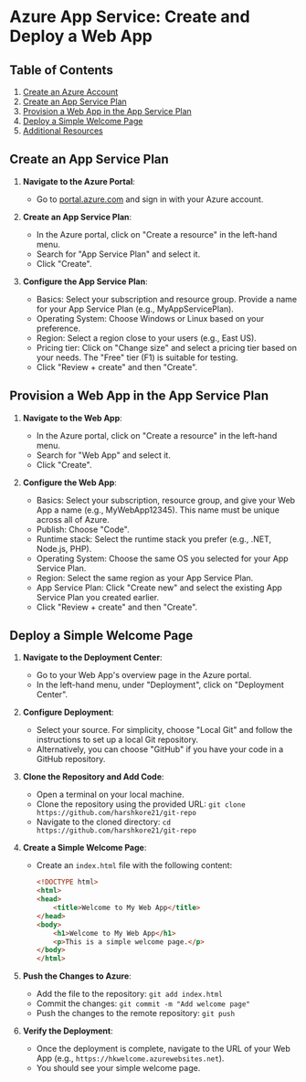 # Azure App Service: Create and Deploy a Web App

## Table of Contents
1. [Create an Azure Account](#create-an-azure-account)
2. [Create an App Service Plan](#create-an-app-service-plan)
3. [Provision a Web App in the App Service Plan](#provision-a-web-app-in-the-app-service-plan)
4. [Deploy a Simple Welcome Page](#deploy-a-simple-welcome-page)
5. [Additional Resources](#additional-resources)

## Create an App Service Plan

1. **Navigate to the Azure Portal**:
   - Go to [portal.azure.com](https://portal.azure.com/) and sign in with your Azure account.
   
2. **Create an App Service Plan**:
   - In the Azure portal, click on "Create a resource" in the left-hand menu.
   - Search for "App Service Plan" and select it.
   - Click "Create".

3. **Configure the App Service Plan**:
   - Basics: Select your subscription and resource group. Provide a name for your App Service Plan (e.g., MyAppServicePlan).
   - Operating System: Choose Windows or Linux based on your preference.
   - Region: Select a region close to your users (e.g., East US).
   - Pricing tier: Click on "Change size" and select a pricing tier based on your needs. The "Free" tier (F1) is suitable for testing.
   - Click "Review + create" and then "Create".

## Provision a Web App in the App Service Plan

1. **Navigate to the Web App**:
   - In the Azure portal, click on "Create a resource" in the left-hand menu.
   - Search for "Web App" and select it.
   - Click "Create".

2. **Configure the Web App**:
   - Basics: Select your subscription, resource group, and give your Web App a name (e.g., MyWebApp12345). This name must be unique across all of Azure.
   - Publish: Choose "Code".
   - Runtime stack: Select the runtime stack you prefer (e.g., .NET, Node.js, PHP).
   - Operating System: Choose the same OS you selected for your App Service Plan.
   - Region: Select the same region as your App Service Plan.
   - App Service Plan: Click "Create new" and select the existing App Service Plan you created earlier.
   - Click "Review + create" and then "Create".

## Deploy a Simple Welcome Page

1. **Navigate to the Deployment Center**:
   - Go to your Web App's overview page in the Azure portal.
   - In the left-hand menu, under "Deployment", click on "Deployment Center".

2. **Configure Deployment**:
   - Select your source. For simplicity, choose "Local Git" and follow the instructions to set up a local Git repository.
   - Alternatively, you can choose "GitHub" if you have your code in a GitHub repository.

3. **Clone the Repository and Add Code**:
   - Open a terminal on your local machine.
   - Clone the repository using the provided URL: `git clone https://github.com/harshkore21/git-repo`
   - Navigate to the cloned directory: `cd https://github.com/harshkore21/git-repo`

4. **Create a Simple Welcome Page**:
   - Create an `index.html` file with the following content:

     ```html
     <!DOCTYPE html>
     <html>
     <head>
         <title>Welcome to My Web App</title>
     </head>
     <body>
         <h1>Welcome to My Web App</h1>
         <p>This is a simple welcome page.</p>
     </body>
     </html>
     ```

5. **Push the Changes to Azure**:
   - Add the file to the repository: `git add index.html`
   - Commit the changes: `git commit -m "Add welcome page"`
   - Push the changes to the remote repository: `git push`

6. **Verify the Deployment**:
   - Once the deployment is complete, navigate to the URL of your Web App (e.g., `https://hkwelcome.azurewebsites.net`).
   - You should see your simple welcome page.
